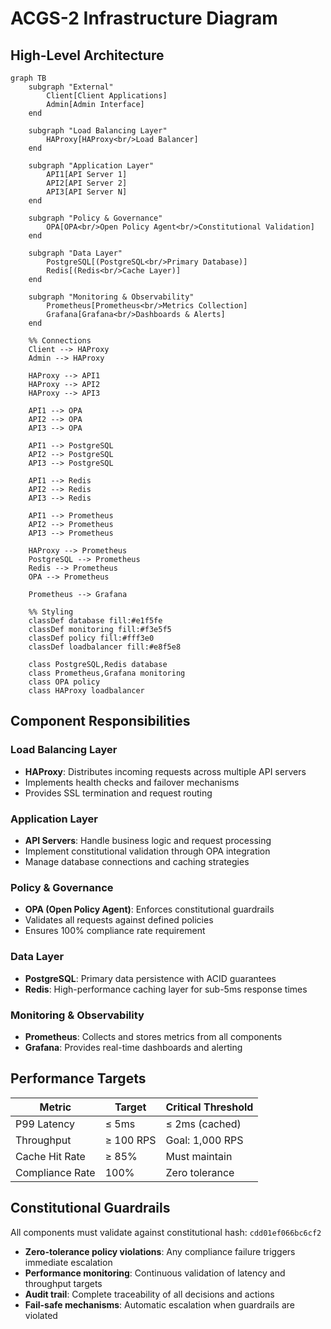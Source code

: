 # ACGS-2 Infrastructure Diagram

## High-Level Architecture

```mermaid
graph TB
    subgraph "External"
        Client[Client Applications]
        Admin[Admin Interface]
    end
    
    subgraph "Load Balancing Layer"
        HAProxy[HAProxy<br/>Load Balancer]
    end
    
    subgraph "Application Layer"
        API1[API Server 1]
        API2[API Server 2]
        API3[API Server N]
    end
    
    subgraph "Policy & Governance"
        OPA[OPA<br/>Open Policy Agent<br/>Constitutional Validation]
    end
    
    subgraph "Data Layer"
        PostgreSQL[(PostgreSQL<br/>Primary Database)]
        Redis[(Redis<br/>Cache Layer)]
    end
    
    subgraph "Monitoring & Observability"
        Prometheus[Prometheus<br/>Metrics Collection]
        Grafana[Grafana<br/>Dashboards & Alerts]
    end
    
    %% Connections
    Client --> HAProxy
    Admin --> HAProxy
    
    HAProxy --> API1
    HAProxy --> API2
    HAProxy --> API3
    
    API1 --> OPA
    API2 --> OPA
    API3 --> OPA
    
    API1 --> PostgreSQL
    API2 --> PostgreSQL
    API3 --> PostgreSQL
    
    API1 --> Redis
    API2 --> Redis
    API3 --> Redis
    
    API1 --> Prometheus
    API2 --> Prometheus
    API3 --> Prometheus
    
    HAProxy --> Prometheus
    PostgreSQL --> Prometheus
    Redis --> Prometheus
    OPA --> Prometheus
    
    Prometheus --> Grafana
    
    %% Styling
    classDef database fill:#e1f5fe
    classDef monitoring fill:#f3e5f5
    classDef policy fill:#fff3e0
    classDef loadbalancer fill:#e8f5e8
    
    class PostgreSQL,Redis database
    class Prometheus,Grafana monitoring
    class OPA policy
    class HAProxy loadbalancer
```

## Component Responsibilities

### Load Balancing Layer
- **HAProxy**: Distributes incoming requests across multiple API servers
- Implements health checks and failover mechanisms
- Provides SSL termination and request routing

### Application Layer
- **API Servers**: Handle business logic and request processing
- Implement constitutional validation through OPA integration
- Manage database connections and caching strategies

### Policy & Governance
- **OPA (Open Policy Agent)**: Enforces constitutional guardrails
- Validates all requests against defined policies
- Ensures 100% compliance rate requirement

### Data Layer
- **PostgreSQL**: Primary data persistence with ACID guarantees
- **Redis**: High-performance caching layer for sub-5ms response times

### Monitoring & Observability
- **Prometheus**: Collects and stores metrics from all components
- **Grafana**: Provides real-time dashboards and alerting

## Performance Targets

| Metric | Target | Critical Threshold |
|--------|--------|-------------------|
| P99 Latency | ≤ 5ms | ≤ 2ms (cached) |
| Throughput | ≥ 100 RPS | Goal: 1,000 RPS |
| Cache Hit Rate | ≥ 85% | Must maintain |
| Compliance Rate | 100% | Zero tolerance |

## Constitutional Guardrails

All components must validate against constitutional hash: `cdd01ef066bc6cf2`

- **Zero-tolerance policy violations**: Any compliance failure triggers immediate escalation
- **Performance monitoring**: Continuous validation of latency and throughput targets
- **Audit trail**: Complete traceability of all decisions and actions
- **Fail-safe mechanisms**: Automatic escalation when guardrails are violated
